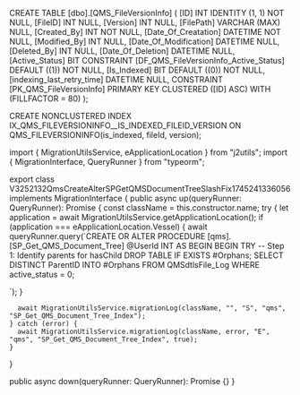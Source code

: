CREATE TABLE [dbo].[QMS_FileVersionInfo] (
    [ID]                   INT           IDENTITY (1, 1) NOT NULL,
    [FileID]               INT           NULL,
    [Version]              INT           NULL,
    [FilePath]             VARCHAR (MAX) NULL,
    [Created_By]           INT           NOT NULL,
    [Date_Of_Creatation]   DATETIME      NOT NULL,
    [Modified_By]          INT           NULL,
    [Date_Of_Modification] DATETIME      NULL,
    [Deleted_By]           INT           NULL,
    [Date_Of_Deletion]     DATETIME      NULL,
    [Active_Status]        BIT           CONSTRAINT [DF_QMS_FileVersionInfo_Active_Status] DEFAULT ((1)) NOT NULL,
    [Is_Indexed]           BIT           DEFAULT ((0)) NOT NULL,
    [indexing_last_retry_time] DATETIME      NULL,
    CONSTRAINT [PK_QMS_FileVersionInfo] PRIMARY KEY CLUSTERED ([ID] ASC) WITH (FILLFACTOR = 80)
);

CREATE NONCLUSTERED INDEX IX_QMS_FILEVERSIONINFO__IS_INDEXED_FILEID_VERSION ON QMS_FILEVERSIONINFO(is_indexed, fileId, version);



import { MigrationUtilsService, eApplicationLocation } from "j2utils";
import { MigrationInterface, QueryRunner } from "typeorm";

export class V3252132QmsCreateAlterSPGetQMSDocumentTreeSlashFix1745241336056 implements MigrationInterface {
  public async up(queryRunner: QueryRunner): Promise<void> {
    const className = this.constructor.name;
    try {
      let application = await MigrationUtilsService.getApplicationLocation();
      if (application === eApplicationLocation.Vessel) {
        await queryRunner.query(`CREATE OR ALTER PROCEDURE [qms].[SP_Get_QMS_Document_Tree] 
@UserId INT
AS
BEGIN
BEGIN TRY
    -- Step 1: Identify parents for hasChild
    DROP TABLE IF EXISTS #Orphans;
    SELECT DISTINCT ParentID 
    INTO #Orphans 
    FROM QMSdtlsFile_Log 
    WHERE active_status = 0;

   `);
      }

      await MigrationUtilsService.migrationLog(className, "", "S", "qms", "SP_Get_QMS_Document_Tree_Index");
    } catch (error) {
      await MigrationUtilsService.migrationLog(className, error, "E", "qms", "SP_Get_QMS_Document_Tree_Index", true);
    }
  }

  public async down(queryRunner: QueryRunner): Promise<void> {}
}
